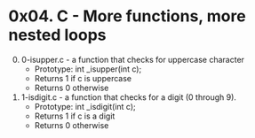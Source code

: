 # 0x04. C - More functions, more nested loops

0. 0-isupper.c - a function that checks for uppercase character
	* Prototype: int _isupper(int c);
	* Returns 1 if c is uppercase
	* Returns 0 otherwise
1. 1-isdigit.c - a function that checks for a digit (0 through 9).
	* Prototype: int _isdigit(int c);
	* Returns 1 if c is a digit
	* Returns 0 otherwise

